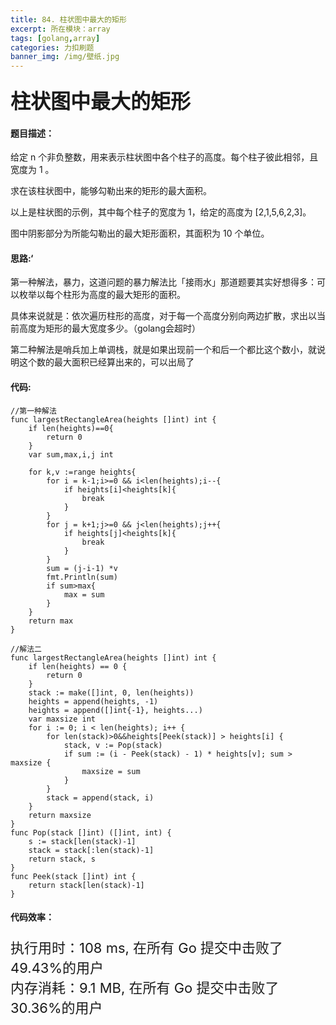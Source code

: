 ```yaml
---
title: 84. 柱状图中最大的矩形
excerpt: 所在模块：array
tags: [golang,array]
categories: 力扣刷题
banner_img: /img/壁纸.jpg
---
```


### <font size=6px>柱状图中最大的矩形</font>

#### 题目描述：

给定 n 个非负整数，用来表示柱状图中各个柱子的高度。每个柱子彼此相邻，且宽度为 1 。

求在该柱状图中，能够勾勒出来的矩形的最大面积。

以上是柱状图的示例，其中每个柱子的宽度为 1，给定的高度为 [2,1,5,6,2,3]。

图中阴影部分为所能勾勒出的最大矩形面积，其面积为 10 个单位。

#### 思路:‘

第一种解法，暴力，这道问题的暴力解法比「接雨水」那道题要其实好想得多：可以枚举以每个柱形为高度的最大矩形的面积。

具体来说就是：依次遍历柱形的高度，对于每一个高度分别向两边扩散，求出以当前高度为矩形的最大宽度多少。（golang会超时）

第二种解法是哨兵加上单调栈，就是如果出现前一个和后一个都比这个数小，就说明这个数的最大面积已经算出来的，可以出局了

#### 代码:

```golang
//第一种解法
func largestRectangleArea(heights []int) int {
    if len(heights)==0{
        return 0
    }
    var sum,max,i,j int
 
    for k,v :=range heights{
        for i = k-1;i>=0 && i<len(heights);i--{
            if heights[i]<heights[k]{
                break
            }
        }
        for j = k+1;j>=0 && j<len(heights);j++{
            if heights[j]<heights[k]{
                break
            }
        }
        sum = (j-i-1) *v
        fmt.Println(sum)
        if sum>max{
            max = sum
        }
    }
    return max
}
```

```
//解法二
func largestRectangleArea(heights []int) int {
	if len(heights) == 0 {
		return 0
	}
	stack := make([]int, 0, len(heights))
	heights = append(heights, -1)
	heights = append([]int{-1}, heights...)
	var maxsize int
	for i := 0; i < len(heights); i++ {
		for len(stack)>0&&heights[Peek(stack)] > heights[i] {
			stack, v := Pop(stack)
			if sum := (i - Peek(stack) - 1) * heights[v]; sum > maxsize {
				maxsize = sum
			}
		}
		stack = append(stack, i)
	}
	return maxsize
}
func Pop(stack []int) ([]int, int) {
	s := stack[len(stack)-1]
	stack = stack[:len(stack)-1]
	return stack, s
}
func Peek(stack []int) int {
	return stack[len(stack)-1]
}
```



#### 代码效率：

<p class="note note-primary"; style="font-size:22px">
   执行用时：108 ms, 在所有 Go 提交中击败了49.43%的用户<br>
   内存消耗：9.1 MB, 在所有 Go 提交中击败了30.36%的用户
</p>
